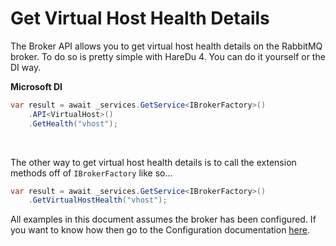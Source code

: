 # Get Virtual Host Health Details

The Broker API allows you to get virtual host health details on the RabbitMQ broker. To do so is pretty simple with HareDu 4. You can do it yourself or the DI way.

**Microsoft DI**

```c#
var result = await _services.GetService<IBrokerFactory>()
    .API<VirtualHost>()
    .GetHealth("vhost");
```
<br>

The other way to get virtual host health details is to call the extension methods off of ```IBrokerFactory``` like so...

```c#
var result = await _services.GetService<IBrokerFactory>()
    .GetVirtualHostHealth("vhost");
```

All examples in this document assumes the broker has been configured. If you want to know how then go to the Configuration documentation [here](https://github.com/ahives/HareDu3/blob/master/docs/configuration.md).

